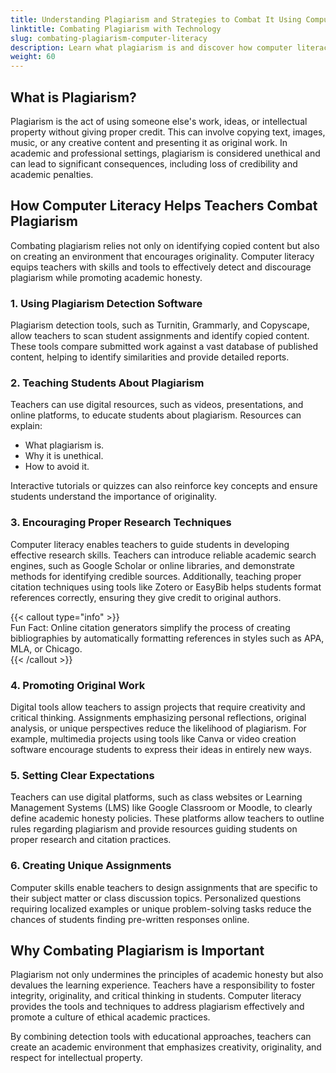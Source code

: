 ```yaml
---
title: Understanding Plagiarism and Strategies to Combat It Using Computer Literacy
linktitle: Combating Plagiarism with Technology
slug: combating-plagiarism-computer-literacy
description: Learn what plagiarism is and discover how computer literacy can help teachers detect and prevent it through tools, education, and thoughtful strategies.
weight: 60
---
```


## What is Plagiarism?

Plagiarism is the act of using someone else's work, ideas, or intellectual property without giving proper credit. This can involve copying text, images, music, or any creative content and presenting it as original work. In academic and professional settings, plagiarism is considered unethical and can lead to significant consequences, including loss of credibility and academic penalties.

## How Computer Literacy Helps Teachers Combat Plagiarism

Combating plagiarism relies not only on identifying copied content but also on creating an environment that encourages originality. Computer literacy equips teachers with skills and tools to effectively detect and discourage plagiarism while promoting academic honesty.

### 1. Using Plagiarism Detection Software

Plagiarism detection tools, such as Turnitin, Grammarly, and Copyscape, allow teachers to scan student assignments and identify copied content. These tools compare submitted work against a vast database of published content, helping to identify similarities and provide detailed reports.

### 2. Teaching Students About Plagiarism

Teachers can use digital resources, such as videos, presentations, and online platforms, to educate students about plagiarism. Resources can explain:

- What plagiarism is.
- Why it is unethical.
- How to avoid it.

Interactive tutorials or quizzes can also reinforce key concepts and ensure students understand the importance of originality.

### 3. Encouraging Proper Research Techniques

Computer literacy enables teachers to guide students in developing effective research skills. Teachers can introduce reliable academic search engines, such as Google Scholar or online libraries, and demonstrate methods for identifying credible sources. Additionally, teaching proper citation techniques using tools like Zotero or EasyBib helps students format references correctly, ensuring they give credit to original authors.

{{< callout type="info" >}}  
Fun Fact: Online citation generators simplify the process of creating bibliographies by automatically formatting references in styles such as APA, MLA, or Chicago.  
{{< /callout >}}

### 4. Promoting Original Work

Digital tools allow teachers to assign projects that require creativity and critical thinking. Assignments emphasizing personal reflections, original analysis, or unique perspectives reduce the likelihood of plagiarism. For example, multimedia projects using tools like Canva or video creation software encourage students to express their ideas in entirely new ways.

### 5. Setting Clear Expectations

Teachers can use digital platforms, such as class websites or Learning Management Systems (LMS) like Google Classroom or Moodle, to clearly define academic honesty policies. These platforms allow teachers to outline rules regarding plagiarism and provide resources guiding students on proper research and citation practices.

### 6. Creating Unique Assignments

Computer skills enable teachers to design assignments that are specific to their subject matter or class discussion topics. Personalized questions requiring localized examples or unique problem-solving tasks reduce the chances of students finding pre-written responses online.

## Why Combating Plagiarism is Important

Plagiarism not only undermines the principles of academic honesty but also devalues the learning experience. Teachers have a responsibility to foster integrity, originality, and critical thinking in students. Computer literacy provides the tools and techniques to address plagiarism effectively and promote a culture of ethical academic practices.

By combining detection tools with educational approaches, teachers can create an academic environment that emphasizes creativity, originality, and respect for intellectual property.
